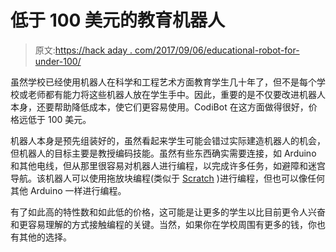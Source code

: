 # 低于 100 美元的教育机器人

> 原文:[https://hack aday . com/2017/09/06/educational-robot-for-under-100/](https://hackaday.com/2017/09/06/educational-robot-for-under-100/)

虽然学校已经使用机器人在科学和工程艺术方面教育学生几十年了，但不是每个学校或老师都有能力将这些机器人放在学生手中。因此，重要的是不仅要改进机器人本身，还要帮助降低成本，使它们更容易使用。CodiBot 在这方面做得很好，价格远低于 100 美元。

机器人本身是预先组装好的，虽然看起来学生可能会错过实际建造机器人的机会，但机器人的目标主要是教授编码技能。虽然有些东西确实需要连接，如 Arduino 和其他电线，但从那里很容易对机器人进行编程，以完成许多任务，如避障和迷宫导航。该机器人可以使用拖放块编程(类似于 [Scratch](https://en.wikipedia.org/wiki/Scratch_%28programming_language%29) )进行编程，但也可以像任何其他 Arduino 一样进行编程。

有了如此高的特性数和如此低的价格，这可能是让更多的学生以比目前更令人兴奋和更容易理解的方式接触编程的关键。当然，如果你在学校周围有更多的钱，你也有其他的选择。
